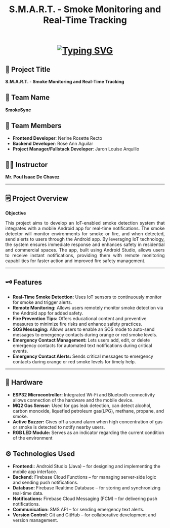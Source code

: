 <h1 align="center">S.M.A.R.T. - Smoke Monitoring and Real-Time Tracking<br>
<br>
<p align="center">
  <a href="https://git.io/typing-svg">
    <a href="https://git.io/typing-svg"><img src="https://readme-typing-svg.demolab.com?font=Fira+Code&pause=1000&width=435&lines=Instant+smoke+alerts+to+your+device;Real-time+fire+notifications+instantly" alt="Typing SVG" /></a>
  </a>
</p>  
</h1>

## :rocket: Project Title
**S.M.A.R.T. - Smoke Monitoring and Real-Time Tracking**

## :handshake: Team Name
**SmokeSync**

## :busts_in_silhouette: Team Members
- **Frontend Developer**: Nerine Rosette Recto
- **Backend Developer**: Rose Ann Aguilar
- **Project Manager/Fullstack Developer**: Jaron Louise Arquillo

## :teacher: Instructor
**Mr. Poul Isaac De Chavez**

---

## :spiral_notepad: Project Overview

**Objective**  
<p align="justify">
This project aims to develop an IoT-enabled smoke detection system that integrates with a mobile Android app for real-time notifications. The smoke detector will monitor environments for smoke or fire, and when detected, send alerts to users through the Android app. By leveraging IoT technology, the system ensures immediate response and enhances safety in residential and commercial spaces. The app, built using Android Studio, allows users to receive instant notifications, providing them with remote monitoring capabilities for faster action and improved fire safety management.
<p>
  
---
## :old_key: Features
- **Real-Time Smoke Detection:** Uses IoT sensors to continuously monitor for smoke and trigger alerts.
- **Remote Monitoring:** Allows users remotely monitor smoke detection via the Android app for added safety.
- **Fire Prevention Tips:** Offers educational content and preventive measures to minimize fire risks and enhance safety practices.
- **SOS Messaging:** Allows users to enable an SOS mode to auto-send messages to emergency contacts during orange or red smoke levels.
- **Emergency Contact Management:** Lets users add, edit, or delete emergency contacts for automated text notifications during critical events.
- **Emergency Contact Alerts:** Sends critical messages to emergency contacts during orange or red smoke levels for timely help.

---

## :robot: Hardware
- **ESP32 Microcontroller:** Integrated Wi-Fi and Bluetooth connectivity allows connection of the hardware and the mobile device. 
- **MQ2 Gas Sensor:** Used for gas leak detection, can detect alcohol, carbon monoxide, liquefied petroleum gas(LPG), methane, propane, and smoke. 
- **Active Buzzer:** Gives off a sound alarm when high concentration of gas or smoke is detected to notify nearby users.
- **RGB LED Module:** Serves as an indicator regarding the current condition of the environment 

## :gear: Technologies Used
- **Frontend:**: Android Studio (Java) – for designing and implementing the mobile app interface.
- **Backend:** Firebase Cloud Functions – for managing server-side logic and sending push notifications.
- **Database:** Firebase Realtime Database – for storing and synchronizing real-time data.
- **Notifications:** Firebase Cloud Messaging (FCM) – for delivering push notifications.
- **Communication:** SMS API – for sending emergency text alerts.
- **Version Control:** Git and GitHub – for collaborative development and version management.
